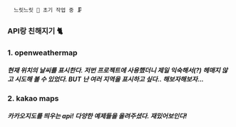 ```
  느릿느릿 🐢 초기 작업 중 🗜️
```


###  API랑 친해지기 🐈

### 1. openweathermap
##### 현재 위치의 날씨를 표시한다. 저번 프로젝트에 사용했더니 제일 익숙해서(?) 헤매지 않고 시도해 볼 수 있었다. BUT 난 여러 지역을 표시하고 싶다.. 해보자해보자... 


### 2. kakao maps
##### 카카오지도를 띄우는 api! 다양한 예제들을 올려주셨다. 재밌어보인다!
